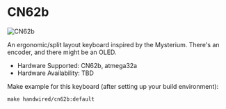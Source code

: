 # CN62b

![CN62b](CN62b.jpg)

An ergonomic/split layout keyboard inspired by the Mysterium. There's an
encoder, and there might be an OLED.

* Hardware Supported: CN62b, atmega32a
* Hardware Availability: TBD

Make example for this keyboard (after setting up your build environment):

    make handwired/cn62b:default
